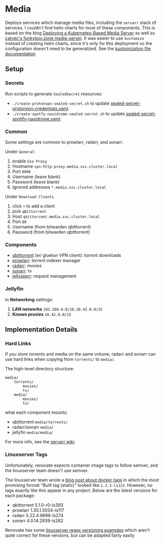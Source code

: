 # Media

Deploys services which manage media files, including the `servarr` stack of services.
I couldn't find helm charts for most of these components.
This is based on the blog [Deploying a Kubernetes-Based Media Server][k8s-media] as well as [catvec's funkyboy.zone media-server](https://github.com/catvec/funkyboy.zone/tree/f95c01b6d1f16dd937898d9f3753cf28f17353a3/kubernetes/base/media-server).
It was easier to use `kustomize` instead of creating helm charts, since it's only for this deployment so the configuration doesn't need to be generalized.
See the [kustomization file documentation][kustomization]

[k8s-media]: https://merox.dev/blog/kubernetes-media-server/
[kustomization]: https://kubectl.docs.kubernetes.io/references/kustomize/kustomization/

## Setup

### Secrets

Run scripts to generate `SealedSecret` resources:

- `./create-protonvpn-sealed-secret.sh` to update [sealed-secret-protonvpn-credentials.yaml][].
- `./create-spotfy-navidrome-sealed-secret.sh` to update [sealed-secret-spotify-navidrome.yaml][].

[sealed-secret-protonvpn-credentials.yaml]: ./resources/sealed-secret-protonvpn-credentials.yaml
[sealed-secret-spotify-navidrome.yaml]: ./resources/sealed-secret-spotify-navidrome.yaml

### Common

Some settings are common to prowlarr, radarr, and sonarr.

Under `General`:

1. enable `Use Proxy`
2. Hostname `vpn-http-proxy.media.svc.cluster.local`
3. Port `8080`
4. Username (leave blank)
5. Password (leave blank)
6. Ignored addresses `*.media.svc.cluster.local`

Under `Download Clients`

1. click `+` to add a client
2. pick `qBittorrent`
3. Host `qbittorrent.media.svc.cluster.local`
4. Port `80`
5. Username (from bitwarden qbittorrent)
6. Password (from bitwarden qbittorrent)

### Components

- [qbittorrent](./qbittorrent/) (w/ gluetun VPN client): torrent downloads
- [prowlarr](./prowlarr): torrent indexer manager
- [radarr](./radarr/): movies
- [sonarr](./sonarr/): tv
- [jellyseerr](../services/templates/jellyseerr.yaml): request management

### Jellyfin

In **Networking** settings:

1. **LAN networks** `192.168.0.0/16,10.42.0.0/15`
2. **Known proxies** `10.42.0.0/15`

## Implementation Details

### Hard Links

If you store torrents and media on the same volume, radarr and sonarr can use hard links when copying from `torrents/` to `media/`.

The high-level directory structure:

```text
media/
    torrents/
        movies/
        tv/
    media/
        movies/
        tv/
```

what each component mounts:

- qbittorrent `media/torrents/`
- radarr/sonarr `media/`
- jellyfin `media/media/`

For more info, see the [servarr wiki](https://wiki.servarr.com/docker-guide#consistent-and-well-planned-paths).

### Linuxserver Tags

Unfortunately, renovate expects container image tags to follow semver, and the linuxserver team doesn't use semver.

The linuxserver team wrote a [blog post about docker tags][lsio-blog-tags] in which the most promising format "Built tag (static)" looked like `1.2.3-ls123`.
However, no tags exactly like this appear in any project.
Below are the latest versions for each package:

- qbittorrent 5.1.0-r0-ls393
- prowlarr 1.35.1.5034-ls117
- radarr 5.22.4.9896-ls274
- sonarr 4.0.14.2939-ls282

Renovate has some [linuxserver regex versioning examples][renovate-regex] which aren't quite correct for these versions, but can be adapted fairly easily

[lsio-blog-tags]: https://www.linuxserver.io/blog/docker-tags-so-many-tags-so-little-time#2-build-tag-static
[renovate-regex]: https://docs.renovatebot.com/modules/versioning/regex/
